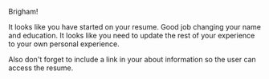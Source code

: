 Brigham!

It looks like you have started on your resume. Good job changing your name and education. It looks like you need to update the rest of your experience to 
your own personal experience. 

Also don't forget to include a link in your about information so the user can access the resume. 
